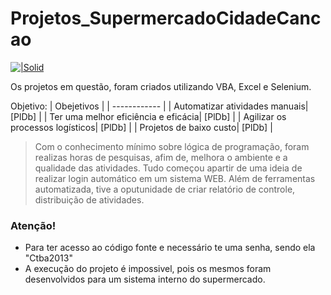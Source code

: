 # Projetos_SupermercadoCidadeCancao

[![|Solid](https://encrypted-tbn0.gstatic.com/images?q=tbn%3AANd9GcSph1mWokPFvrXwl_rV2MRI_ox_FfD1WewMvuokemZrRg2tghAB)](https://nodesource.com/products/nsolid)

Os projetos em questão, foram criados utilizando VBA, Excel e Selenium.

Objetivo:
| Obejetivos |
| ------------ |
| Automatizar atividades manuais| [PlDb] |
| Ter uma melhor eficiência e eficácia| [PlDb] |
| Agilizar os processos logísticos| [PlDb] |
| Projetos de baixo custo| [PlDb] |

> Com o conhecimento mínimo sobre lógica de programação, foram realizas 
> horas de pesquisas, afim de, melhora o ambiente e a qualidade das atividades.
>  Tudo começou apartir de uma ideia de realizar login automático em um sistema WEB. Além de ferramentas automatizada, tive a oputunidade de criar relatório de controle, distribuição de atividades.

### Atenção!

* Para ter acesso ao código fonte e necessário te uma senha, sendo ela "Ctba2013"
* A execução do projeto é impossivel, pois os mesmos foram desenvolvidos para um sistema interno do supermercado.
